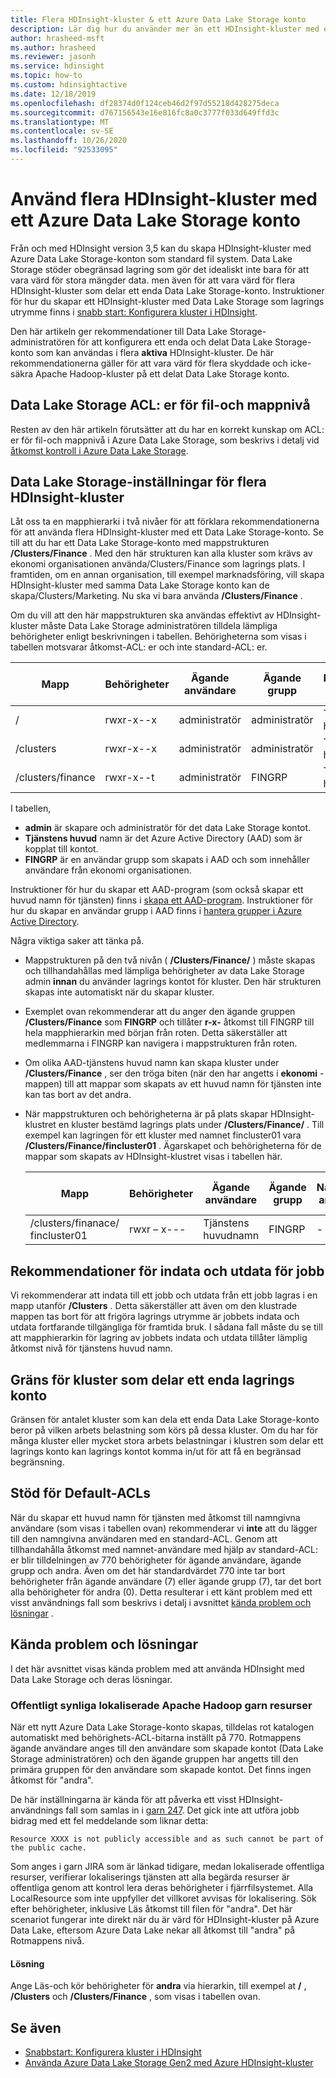 ```yaml
---
title: Flera HDInsight-kluster & ett Azure Data Lake Storage konto
description: Lär dig hur du använder mer än ett HDInsight-kluster med ett enda Data Lake Storage konto
author: hrasheed-msft
ms.author: hrasheed
ms.reviewer: jasonh
ms.service: hdinsight
ms.topic: how-to
ms.custom: hdinsightactive
ms.date: 12/18/2019
ms.openlocfilehash: df28374d0f124ceb46d2f97d55218d428275deca
ms.sourcegitcommit: d767156543e16e816fc8a0c3777f033d649ffd3c
ms.translationtype: MT
ms.contentlocale: sv-SE
ms.lasthandoff: 10/26/2020
ms.locfileid: "92533095"
---
```

# <a name="use-multiple-hdinsight-clusters-with-an-azure-data-lake-storage-account"></a>Använd flera HDInsight-kluster med ett Azure Data Lake Storage konto

Från och med HDInsight version 3,5 kan du skapa HDInsight-kluster med Azure Data Lake Storage-konton som standard fil system.
Data Lake Storage stöder obegränsad lagring som gör det idealiskt inte bara för att vara värd för stora mängder data. men även för att vara värd för flera HDInsight-kluster som delar ett enda Data Lake Storage-konto. Instruktioner för hur du skapar ett HDInsight-kluster med Data Lake Storage som lagrings utrymme finns i [snabb start: Konfigurera kluster i HDInsight](./hdinsight-hadoop-provision-linux-clusters.md).

Den här artikeln ger rekommendationer till Data Lake Storage-administratören för att konfigurera ett enda och delat Data Lake Storage-konto som kan användas i flera **aktiva** HDInsight-kluster. De här rekommendationerna gäller för att vara värd för flera skyddade och icke-säkra Apache Hadoop-kluster på ett delat Data Lake Storage konto.

## <a name="data-lake-storage-file-and-folder-level-acls"></a>Data Lake Storage ACL: er för fil-och mappnivå

Resten av den här artikeln förutsätter att du har en korrekt kunskap om ACL: er för fil-och mappnivå i Azure Data Lake Storage, som beskrivs i detalj vid [åtkomst kontroll i Azure Data Lake Storage](../data-lake-store/data-lake-store-access-control.md).

## <a name="data-lake-storage-setup-for-multiple-hdinsight-clusters"></a>Data Lake Storage-inställningar för flera HDInsight-kluster

Låt oss ta en mapphierarki i två nivåer för att förklara rekommendationerna för att använda flera HDInsight-kluster med ett Data Lake Storage-konto. Se till att du har ett Data Lake Storage-konto med mappstrukturen **/Clusters/Finance** . Med den här strukturen kan alla kluster som krävs av ekonomi organisationen använda/Clusters/Finance som lagrings plats. I framtiden, om en annan organisation, till exempel marknadsföring, vill skapa HDInsight-kluster med samma Data Lake Storage konto kan de skapa/Clusters/Marketing. Nu ska vi bara använda **/Clusters/Finance** .

Om du vill att den här mappstrukturen ska användas effektivt av HDInsight-kluster måste Data Lake Storage administratören tilldela lämpliga behörigheter enligt beskrivningen i tabellen. Behörigheterna som visas i tabellen motsvarar åtkomst-ACL: er och inte standard-ACL: er.

|Mapp  |Behörigheter  |Ägande användare  |Ägande grupp  | Namngiven användare | Namngivna användar behörigheter | Namngiven grupp | Namngivna grupp behörigheter |
|---------|---------|---------|---------|---------|---------|---------|---------|
|/ | rwxr-x--x  |administratör |administratör  |Tjänstens huvudnamn |--x  |FINGRP   |r-x         |
|/clusters | rwxr-x--x |administratör |administratör |Tjänstens huvudnamn |--x  |FINGRP |r-x         |
|/clusters/finance | rwxr-x--t |administratör |FINGRP  |Tjänstens huvudnamn |RWX  |-  |-     |

I tabellen,

- **admin** är skapare och administratör för det data Lake Storage kontot.
- **Tjänstens huvud** namn är det Azure Active Directory (AAD) som är kopplat till kontot.
- **FINGRP** är en användar grupp som skapats i AAD och som innehåller användare från ekonomi organisationen.

Instruktioner för hur du skapar ett AAD-program (som också skapar ett huvud namn för tjänsten) finns i [skapa ett AAD-program](../active-directory/develop/howto-create-service-principal-portal.md#register-an-application-with-azure-ad-and-create-a-service-principal). Instruktioner för hur du skapar en användar grupp i AAD finns i [hantera grupper i Azure Active Directory](../active-directory/fundamentals/active-directory-groups-create-azure-portal.md).

Några viktiga saker att tänka på.

- Mappstrukturen på den två nivån ( **/Clusters/Finance/** ) måste skapas och tillhandahållas med lämpliga behörigheter av data Lake Storage admin **innan** du använder lagrings kontot för kluster. Den här strukturen skapas inte automatiskt när du skapar kluster.
- Exemplet ovan rekommenderar att du anger den ägande gruppen **/Clusters/Finance** som **FINGRP** och tillåter **r-x-** åtkomst till FINGRP till hela mapphierarkin med början från roten. Detta säkerställer att medlemmarna i FINGRP kan navigera i mappstrukturen från roten.
- Om olika AAD-tjänstens huvud namn kan skapa kluster under **/Clusters/Finance** , ser den tröga biten (när den har angetts i **ekonomi** -mappen) till att mappar som skapats av ett huvud namn för tjänsten inte kan tas bort av det andra.
- När mappstrukturen och behörigheterna är på plats skapar HDInsight-klustret en kluster bestämd lagrings plats under **/Clusters/Finance/** . Till exempel kan lagringen för ett kluster med namnet fincluster01 vara **/Clusters/Finance/fincluster01** . Ägarskapet och behörigheterna för de mappar som skapats av HDInsight-klustret visas i tabellen här.

    |Mapp  |Behörigheter  |Ägande användare  |Ägande grupp  | Namngiven användare | Namngivna användar behörigheter | Namngiven grupp | Namngivna grupp behörigheter |
    |---------|---------|---------|---------|---------|---------|---------|---------|
    |/clusters/finanace/ fincluster01 | rwxr – x---  |Tjänstens huvudnamn |FINGRP  |- |-  |-   |-  |

## <a name="recommendations-for-job-input-and-output-data"></a>Rekommendationer för indata och utdata för jobb

Vi rekommenderar att indata till ett jobb och utdata från ett jobb lagras i en mapp utanför **/Clusters** . Detta säkerställer att även om den klustrade mappen tas bort för att frigöra lagrings utrymme är jobbets indata och utdata fortfarande tillgängliga för framtida bruk. I sådana fall måste du se till att mapphierarkin för lagring av jobbets indata och utdata tillåter lämplig åtkomst nivå för tjänstens huvud namn.

## <a name="limit-on-clusters-sharing-a-single-storage-account"></a>Gräns för kluster som delar ett enda lagrings konto

Gränsen för antalet kluster som kan dela ett enda Data Lake Storage-konto beror på vilken arbets belastning som körs på dessa kluster. Om du har för många kluster eller mycket stora arbets belastningar i klustren som delar ett lagrings konto kan lagrings kontot komma in/ut för att få en begränsad begränsning.

## <a name="support-for-default-acls"></a>Stöd för Default-ACLs

När du skapar ett huvud namn för tjänsten med åtkomst till namngivna användare (som visas i tabellen ovan) rekommenderar vi **inte** att du lägger till den namngivna användaren med en standard-ACL. Genom att tillhandahålla åtkomst med namnet-användare med hjälp av standard-ACL: er blir tilldelningen av 770 behörigheter för ägande användare, ägande grupp och andra. Även om det här standardvärdet 770 inte tar bort behörigheter från ägande användare (7) eller ägande grupp (7), tar det bort alla behörigheter för andra (0). Detta resulterar i ett känt problem med ett visst användnings fall som beskrivs i detalj i avsnittet [kända problem och lösningar](#known-issues-and-workarounds) .

## <a name="known-issues-and-workarounds"></a>Kända problem och lösningar

I det här avsnittet visas kända problem med att använda HDInsight med Data Lake Storage och deras lösningar.

### <a name="publicly-visible-localized-apache-hadoop-yarn-resources"></a>Offentligt synliga lokaliserade Apache Hadoop garn resurser

När ett nytt Azure Data Lake Storage-konto skapas, tilldelas rot katalogen automatiskt med behörighets-ACL-bitarna inställt på 770. Rotmappens ägande användare anges till den användare som skapade kontot (Data Lake Storage administratören) och den ägande gruppen har angetts till den primära gruppen för den användare som skapade kontot. Det finns ingen åtkomst för "andra".

De här inställningarna är kända för att påverka ett visst HDInsight-användnings fall som samlas in i [garn 247](https://hwxmonarch.atlassian.net/browse/YARN-247). Det gick inte att utföra jobb bidrag med ett fel meddelande som liknar detta:

```output
Resource XXXX is not publicly accessible and as such cannot be part of the public cache.
```

Som anges i garn JIRA som är länkad tidigare, medan lokaliserade offentliga resurser, verifierar lokaliserings tjänsten att alla begärda resurser är offentliga genom att kontrol lera deras behörigheter i fjärrfilsystemet. Alla LocalResource som inte uppfyller det villkoret avvisas för lokalisering. Sök efter behörigheter, inklusive Läs åtkomst till filen för "andra". Det här scenariot fungerar inte direkt när du är värd för HDInsight-kluster på Azure Data Lake, eftersom Azure Data Lake nekar all åtkomst till "andra" på Rotmappens nivå.

#### <a name="workaround"></a>Lösning

Ange Läs-och kör behörigheter för **andra** via hierarkin, till exempel at **/** , **/Clusters** och **/Clusters/Finance** , som visas i tabellen ovan.

## <a name="see-also"></a>Se även

- [Snabbstart: Konfigurera kluster i HDInsight](./hdinsight-hadoop-provision-linux-clusters.md)
- [Använda Azure Data Lake Storage Gen2 med Azure HDInsight-kluster](hdinsight-hadoop-use-data-lake-storage-gen2.md)